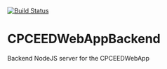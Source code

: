 [![Build Status](https://travis-ci.org/TTUSDC/CPCEEDWebAppBackend.svg?branch=master)](https://travis-ci.org/TTUSDC/CPCEEDWebAppBackend)

# CPCEEDWebAppBackend
Backend NodeJS server for the CPCEEDWebApp
